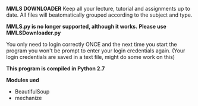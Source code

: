 **MMLS DOWNLOADER**
Keep all your lecture, tutorial and assignments up to date.
All files will beatomatically grouped according to the subject and type.

**MMLS.py is no longer supported, although it works.**
**Please use MMLSDownloader.py**

You only need to login correctly ONCE and the next time you start the program you won't be prompt to enter your login credentials again.
(Your login credentials are saved in a text file, might do some work on this)

**This program is compiled in Python 2.7** 

**Modules ued**
* BeautifulSoup
* mechanize